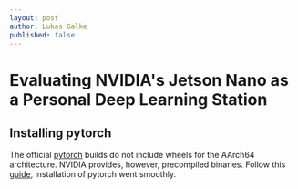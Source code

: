 ```yaml
---
layout: post
author: Lukas Galke
published: false
---
```


# Evaluating NVIDIA's Jetson Nano as a Personal Deep Learning Station


## Installing pytorch

The official [pytorch](https://pytorch.org) builds do not include wheels for the
AArch64 architecture.  NVIDIA provides, however, precompiled binaries.  Follow
this [guide](https://devtalk.nvidia.com/default/topic/1049071/jetson-nano/pytorch-for-jetson-nano/),
installation of pytorch went smoothly.






